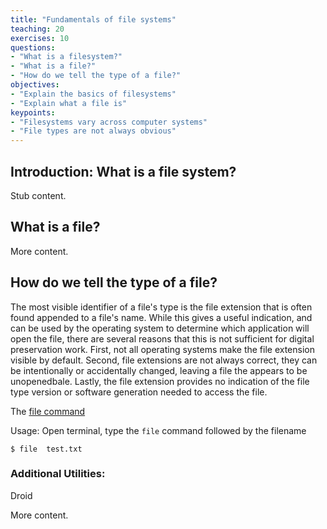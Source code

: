 ```yaml
---
title: "Fundamentals of file systems"
teaching: 20
exercises: 10
questions:
- "What is a filesystem?"
- "What is a file?"
- "How do we tell the type of a file?"
objectives:
- "Explain the basics of filesystems"
- "Explain what a file is"
keypoints:
- "Filesystems vary across computer systems"
- "File types are not always obvious"
---
```


## Introduction: What is a file system?

Stub content.




## What is a file?
More content.


## How do we tell the type of a file?

The most visible identifier of a file's type is the file extension that is often found appended to a file's name.  While this gives a useful indication, and can be used by the operating system to determine which application will open the file, there are several reasons that this is  not sufficient for digital preservation work. First, not all operating systems make the file extension visible by default.  Second, file extensions are not always correct, they can be intentionally or accidentally changed, leaving a file the appears to be unopenedbale.  Lastly, the file extension provides no indication of the file type version or software generation needed to access the file.


The [file command](http://man7.org/linux/man-pages/man1/file.1.html) 

Usage:  Open terminal, type the ```file``` command followed by the filename

 ```$ file  test.txt```



### Additional Utilities:
 Droid

More content.
